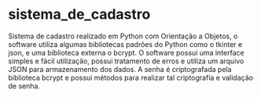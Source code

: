 # sistema_de_cadastro

Sistema de cadastro realizado em Python com Orientação a Objetos, o software utiliza algumas bibliotecas padrões do Python como o tkinter e json, e uma biblioteca externa o bcrypt.
O software possui uma interface simples e fácil utilização, possui tratamento de erros e utiliza um arquivo JSON para armazenamento dos dados.
A senha é criptografada pela biblioteca bcrypt e possui métodos para realizar tal criptografia e validação de senha.

